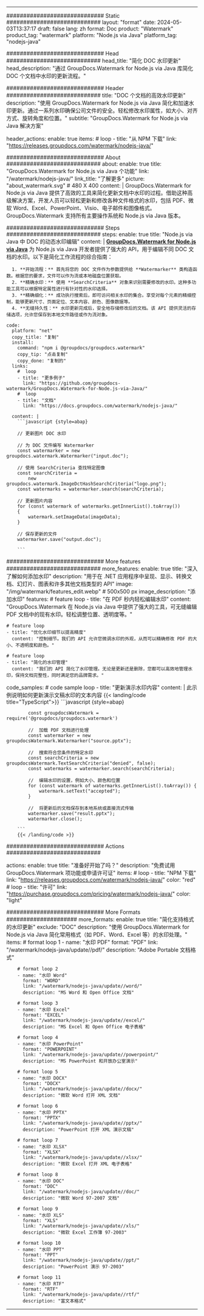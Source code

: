 
---
############################# Static ############################
layout: "format"
date:  2024-05-03T13:37:17
draft: false
lang: zh
format: Doc
product: "Watermark"
product_tag: "watermark"
platform: "Node.js via Java"
platform_tag: "nodejs-java"

############################# Head ############################
head_title: "简化 DOC 水印更新"
head_description: "通过 GroupDocs.Watermark for Node.js via Java 库简化 DOC 个文档中水印的更新流程。"

############################# Header ############################
title: "DOC 个文档的高效水印更新" 
description: "使用 GroupDocs.Watermark for Node.js via Java 简化和加速水印更新。通过一系列水印确保公司文件的安全。轻松修改水印属性，如大小、对齐方式、旋转角度和位置。"
subtitle: "GroupDocs.Watermark for Node.js via Java 解决方案" 

header_actions:
  enable: true
  items:
    #  loop
    - title: "从 NPM 下载"
      link: "https://releases.groupdocs.com/watermark/nodejs-java/"
      
############################# About ############################
about:
    enable: true
    title: "GroupDocs.Watermark for Node.js via Java 个功能"
    link: "/watermark/nodejs-java/"
    link_title: "了解更多"
    picture: "about_watermark.svg" # 480 X 400
    content: |
       GroupDocs.Watermark for Node.js via Java 提供了高效的工具来简化更新文档中水印的过程。借助这种高级解决方案，开发人员可以轻松更新和修改各种文件格式的水印，包括 PDF、微软 Word、Excel、PowerPoint、Visio、电子邮件和图像格式。GroupDocs.Watermark 支持所有主要操作系统和 Node.js via Java 版本。

############################# Steps ############################
steps:
    enable: true
    title: "Node.js via Java 中 DOC 的动态水印编辑"
    content: |
      **[GroupDocs.Watermark for Node.js via Java](https://products.groupdocs.com/watermark/nodejs-java/)** 为 Node.js via Java 开发者提供了强大的 API，用于编辑不同 DOC 文档的水印。以下是简化工作流程的综合指南：
      
      1. **开始流程：** 首先将您的 DOC 文件作为参数提供给 **Watermarker** 类构造函数。根据您的要求，文件可以作为流或本地磁盘位置获取。
      2. **精确水印：** 使用 **SearchCriteria** 对象来识别需要修改的水印。这种多功能工具可以根据特定属性进行有针对性的水印选择。
      3. **精确细化：** 成功执行搜索后，即可访问相关水印的集合。享受对每个元素的精细控制，能够更新尺寸、页面定位、文本内容、颜色、图像数据等。
      4. **无缝持久性：** 水印更新完成后，安全地存储修改后的文档。该 API 提供灵活的存储选项，允许您保存到本地文件路径或作为流对象。
   
    code:
      platform: "net"
      copy_title: "复制"
      install:
        command: "npm i @groupdocs/groupdocs.watermark"
        copy_tip: "点击复制"
        copy_done: "复制的"
      links:
        #  loop
        - title: "更多例子"
          link: "https://github.com/groupdocs-watermark/GroupDocs.Watermark-for-Node.js-via-Java/"
        #  loop
        - title: "文档"
          link: "https://docs.groupdocs.com/watermark/nodejs-java/"
          
      content: |
        ```javascript {style=abap}

        // 更新图片 DOC 水印

        // 为 DOC 文件编写 Watermarker
        const watermarker = new groupdocs.watermark.Watermarker("input.doc");

        // 使用 SearchCriteria 查找特定图像
        const searchCriteria = 
            new groupdocs.watermark.ImageDctHashSearchCriteria("logo.png");
        const watermarks = watermarker.search(searchCriteria);
        
        // 更新图片内容
        for (const watermark of watermarks.getInnerList().toArray())
        {
            watermark.setImageData(imageData);
        }

        // 保存更新的文件
        watermarker.save("output.doc");
        
        ```            

############################# More features ############################
more_features:
  enable: true
  title: "深入了解如何添加水印"
  description: "用于在 .NET 应用程序中呈现、显示、转换文档、幻灯片、图表和许多其他文档类型的 API"
  image: "/img/watermark/features_edit.webp" # 500x500 px
  image_description: "添加水印"
  features:
    # feature loop
    - title: "在 PDF 秒内轻松编辑水印"
      content: "GroupDocs.Watermark 在 Node.js via Java 中提供了强大的工具，可无缝编辑 PDF 文档中的现有水印。轻松调整位置、透明度等。"

    # feature loop
    - title: "优化水印细节以提高精度"
      content: "控制细节。我们的 API 允许您微调水印的外观，从而可以精确修改 PDF 的大小、不透明度和颜色。"

    # feature loop
    - title: "简化的水印管理"
      content: "我们的 API 简化了水印管理。无论是更新还是删除，您都可以高效地管理水印，保持文档完整性，同时满足您的品牌需求。"
      
  code_samples:
    # code sample loop
    - title: "更新演示水印内容"
      content: |
        此示例说明如何更新演示文稿水印的文本内容
        {{< landing/code title="TypeScript">}}
        ```javascript {style=abap}
        
            const groupdocsWatermark = require('@groupdocs/groupdocs.watermark')

            //  加载 PDF 文档进行处理
            const watermarker = new groupdocsWatermark.Watermarker("source.pptx");

            //  搜索符合您条件的特定水印
            const searchCriteria = new groupdocsWatermark.TextSearchCriteria("denied", false);
            const watermarks = watermarker.search(searchCriteria);
  
            //  编辑水印的设置，例如大小、颜色和位置
            for (const watermark of watermarks.getInnerList().toArray()) {
                watermark.setText("accepted");
            }

            //  将更新后的文档保存到本地系统或直接流式传输
            watermarker.save("result.pptx");
            watermarker.close();

        ```
        {{< /landing/code >}}


############################# Actions ############################

actions:
  enable: true
  title: "准备好开始了吗？"
  description: "免费试用 GroupDocs.Watermark 项功能或申请许可证"
  items:
    #  loop
    - title: "NPM 下载"
      link: "https://releases.groupdocs.com/watermark/nodejs-java/"
      color: "red"
        #  loop
    - title: "许可"
      link: "https://purchase.groupdocs.com/pricing/watermark/nodejs-java/"
      color: "light"


############################# More Formats #####################
more_formats:
    enable: true
    title: "简化支持格式的水印更新"
    exclude: "DOC"
    description: "使用 GroupDocs.Watermark for Node.js via Java 简化常用格式（如 PDF、Word、Excel 等）的水印处理。"
    items: 
        # format loop 1
        - name: "水印 PDF"
          format: "PDF"
          link: "/watermark/nodejs-java/update//pdf/"
          description: "Adobe Portable 文档格式"

        # format loop 2
        - name: "水印 Word"
          format: "WORD"
          link: "/watermark/nodejs-java/update//word/"
          description: "MS Word 和 Open Office 文档"
          
        # format loop 3
        - name: "水印 Excel"
          format: "EXCEL"
          link: "/watermark/nodejs-java/update//excel/"
          description: "MS Excel 和 Open Office 电子表格"

        # format loop 4
        - name: "水印 PowerPoint"
          format: "POWERPOINT"
          link: "/watermark/nodejs-java/update//powerpoint/"
          description: "MS PowerPoint 和开放办公室演示"

        # format loop 5
        - name: "水印 DOCX"
          format: "DOCX"
          link: "/watermark/nodejs-java/update//docx/"
          description: "微软 Word 打开 XML 文档"
          
        # format loop 6
        - name: "水印 PPTX"
          format: "PPTX"
          link: "/watermark/nodejs-java/update//pptx/"
          description: "PowerPoint 打开 XML 演示文稿"
          
        # format loop 7
        - name: "水印 XLSX"
          format: "XLSX"
          link: "/watermark/nodejs-java/update//xlsx/"
          description: "微软 Excel 打开 XML 电子表格"

        # format loop 8
        - name: "水印 DOC"
          format: "DOC"
          link: "/watermark/nodejs-java/update//doc/"
          description: "微软 Word 97-2007 文档"

        # format loop 9
        - name: "水印 XLS"
          format: "XLS"
          link: "/watermark/nodejs-java/update//xls/"
          description: "微软 Excel 工作簿 97-2003"

        # format loop 10
        - name: "水印 PPT"
          format: "PPT"
          link: "/watermark/nodejs-java/update//ppt/"
          description: "PowerPoint 演示 97-2003"

        # format loop 11
        - name: "水印 RTF"
          format: "RTF"
          link: "/watermark/nodejs-java/update//rtf/"
          description: "富文本格式"

---